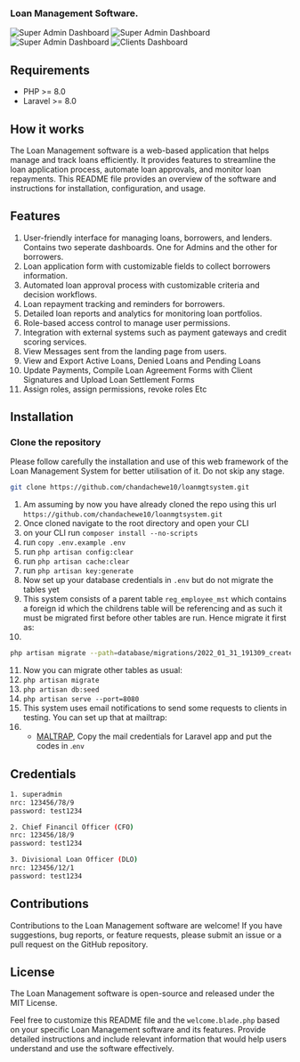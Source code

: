 
### Loan Management Software.

![Super Admin Dashboard](http://localhost/loanmgtsystem/public/docs/loans1.PNG)
![Super Admin Dashboard](http://localhost/loanmgtsystem/public/docs/loans2.PNG)
![Super Admin Dashboard](http://localhost/loanmgtsystem/public/docs/loans3.PNG)
![Clients Dashboard](http://localhost/loanmgtsystem/public/docs/loans4.PNG)


## Requirements

- PHP >= 8.0
- Laravel >= 8.0


## How it works

The Loan Management software is a web-based application that helps manage and track loans efficiently. It provides features to streamline the loan application process, automate loan approvals, and monitor loan repayments. This README file provides an overview of the software and instructions for installation, configuration, and usage.


## Features

1. User-friendly interface for managing loans, borrowers, and lenders. Contains two seperate dashboards. One for Admins and the other for borrowers.
2. Loan application form with customizable fields to collect borrowers information.
3. Automated loan approval process with customizable criteria and decision workflows.
4. Loan repayment tracking and reminders for borrowers.
5. Detailed loan reports and analytics for monitoring loan portfolios.
6. Role-based access control to manage user permissions.
7. Integration with external systems such as payment gateways and credit scoring services.
8. View Messages sent from the landing page from users.
9. View and Export Active Loans, Denied Loans and Pending Loans
10. Update Payments, Compile Loan Agreement Forms with Client Signatures and Upload Loan Settlement Forms
11. Assign roles, assign permissions, revoke roles Etc 

## Installation

### Clone the repository
Please follow carefully the installation and use of this web framework of the Loan Management System for better utilisation of it. Do not skip any stage.

```bash
git clone https://github.com/chandachewe10/loanmgtsystem.git
```

1. Am assuming by now you have already cloned the repo using this url `https://github.com/chandachewe10/loanmgtsystem.git`
2. Once cloned navigate to the root directory and open your CLI
3. on your CLI run `composer install --no-scripts`
4. run `copy .env.example .env`
5. run `php artisan config:clear`
6. run `php artisan cache:clear`
7. run `php artisan key:generate`
8. Now set up your database credentials in `.env` but do not migrate the tables yet
9. This system consists of a parent table `reg_employee_mst` which contains a foreign id which the childrens table will be referencing and as such it must be migrated first before other tables are run. Hence migrate it first as:
10.  
```bash
php artisan migrate --path=database/migrations/2022_01_31_191309_create_reg_employee_msts_table.php
```

11.  Now you can migrate other tables as usual:
12. `php artisan migrate`
13. `php artisan db:seed`
14. `php artisan serve --port=8080`
15.  This system uses email notifications to send some requests to clients in testing. You can set up that at mailtrap:
16. - [MALTRAP](https://mailtrap.io), Copy the mail credentials for Laravel app and put the codes in .`env`


## Credentials
```bash
1. superadmin
nrc: 123456/78/9
password: test1234

2. Chief Financil Officer (CFO)
nrc: 123456/18/9
password: test1234

3. Divisional Loan Officer (DLO)
nrc: 123456/12/1
password: test1234


```




## Contributions
Contributions to the Loan Management software are welcome! If you have suggestions, bug reports, or feature requests, please submit an issue or a pull request on the GitHub repository.

## License
The Loan Management software is open-source and released under the MIT License.

Feel free to customize this README file and the `welcome.blade.php` based on your specific Loan Management software and its features. Provide detailed instructions and include relevant information that would help users understand and use the software effectively.
